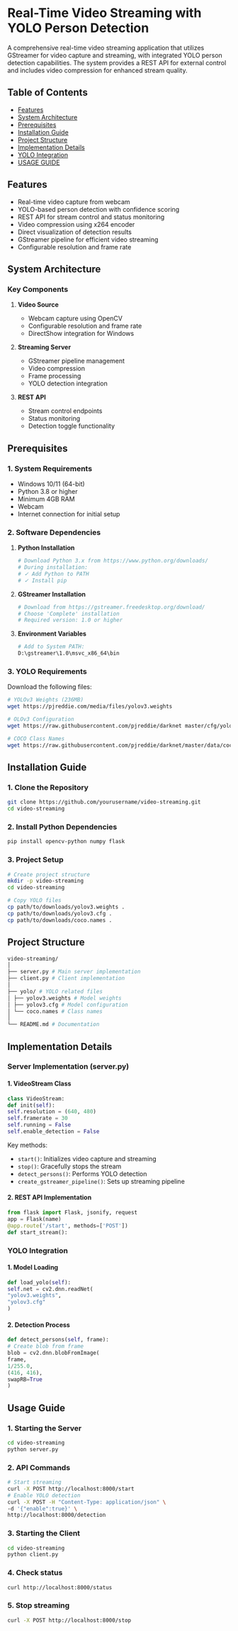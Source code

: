 # Real-Time Video Streaming with YOLO Person Detection

A comprehensive real-time video streaming application that utilizes GStreamer for video capture and streaming, with integrated YOLO person detection capabilities. The system provides a REST API for external control and includes video compression for enhanced stream quality.

## Table of Contents
- [Features](#features)
- [System Architecture](#system-architecture)
- [Prerequisites](#prerequisites)
- [Installation Guide](#installation-guide)
- [Project Structure](#project-structure)
- [Implementation Details](#implementation-details)
- [YOLO Integration](#yolo-integration)
- [USAGE GUIDE](#usage-guide)

## Features
- Real-time video capture from webcam
- YOLO-based person detection with confidence scoring
- REST API for stream control and status monitoring
- Video compression using x264 encoder
- Direct visualization of detection results
- GStreamer pipeline for efficient video streaming
- Configurable resolution and frame rate

## System Architecture

### Key Components
1. **Video Source**
   - Webcam capture using OpenCV
   - Configurable resolution and frame rate
   - DirectShow integration for Windows

2. **Streaming Server**
   - GStreamer pipeline management
   - Video compression
   - Frame processing
   - YOLO detection integration

3. **REST API**
   - Stream control endpoints
   - Status monitoring
   - Detection toggle functionality

## Prerequisites

### 1. System Requirements
- Windows 10/11 (64-bit)
- Python 3.8 or higher
- Minimum 4GB RAM
- Webcam
- Internet connection for initial setup

### 2. Software Dependencies
1. **Python Installation**
   ```bash
   # Download Python 3.x from https://www.python.org/downloads/
   # During installation:
   # ✓ Add Python to PATH
   # ✓ Install pip
   ```

2. **GStreamer Installation**
   ```bash
   # Download from https://gstreamer.freedesktop.org/download/
   # Choose 'Complete' installation
   # Required version: 1.0 or higher
   ```

3. **Environment Variables**
   ```bash
   # Add to System PATH:
   D:\gstreamer\1.0\msvc_x86_64\bin
   ```

### 3. YOLO Requirements
Download the following files:

```bash
# YOLOv3 Weights (236MB)
wget https://pjreddie.com/media/files/yolov3.weights

# OLOv3 Configuration
wget https://raw.githubusercontent.com/pjreddie/darknet master/cfg/yolov3.cfg

# COCO Class Names
wget https://raw.githubusercontent.com/pjreddie/darknet/master/data/coco.names
```

## Installation Guide

### 1. Clone the Repository

```bash
git clone https://github.com/yourusername/video-streaming.git
cd video-streaming
```

### 2. Install Python Dependencies

```bash
pip install opencv-python numpy flask
```

### 3. Project Setup

```bash
# Create project structure
mkdir -p video-streaming
cd video-streaming

# Copy YOLO files
cp path/to/downloads/yolov3.weights .
cp path/to/downloads/yolov3.cfg .
cp path/to/downloads/coco.names .
```

## Project Structure

```bash
video-streaming/
│
├── server.py # Main server implementation
├── client.py # Client implementation
│
├── yolo/ # YOLO related files
│ ├── yolov3.weights # Model weights
│ ├── yolov3.cfg # Model configuration
│ └── coco.names # Class names
│
└── README.md # Documentation
```

## Implementation Details

### Server Implementation (server.py)

#### 1. VideoStream Class

```python
class VideoStream:
def init(self):
self.resolution = (640, 480)
self.framerate = 30
self.running = False
self.enable_detection = False
```

Key methods:
- `start()`: Initializes video capture and streaming
- `stop()`: Gracefully stops the stream
- `detect_persons()`: Performs YOLO detection
- `create_gstreamer_pipeline()`: Sets up streaming pipeline

#### 2. REST API Implementation

```python
from flask import Flask, jsonify, request
app = Flask(name)
@app.route('/start', methods=['POST'])
def start_stream():
```

### YOLO Integration

#### 1. Model Loading

```python
def load_yolo(self):
self.net = cv2.dnn.readNet(
"yolov3.weights",
"yolov3.cfg"
)
```

#### 2. Detection Process

```python
def detect_persons(self, frame):
# Create blob from frame
blob = cv2.dnn.blobFromImage(
frame,
1/255.0,
(416, 416),
swapRB=True
)
```

## Usage Guide

### 1. Starting the Server

```bash
cd video-streaming
python server.py
```

### 2. API Commands

```bash
# Start streaming
curl -X POST http://localhost:8000/start
# Enable YOLO detection
curl -X POST -H "Content-Type: application/json" \
-d '{"enable":true}' \
http://localhost:8000/detection
```

### 3. Starting the Client

```bash
cd video-streaming
python client.py
```

### 4. Check status

```bash
curl http://localhost:8000/status
```

### 5. Stop streaming

```bash
curl -X POST http://localhost:8000/stop
```